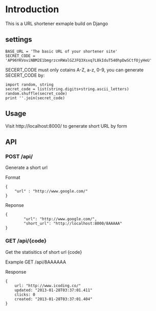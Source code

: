 # Introduction

This is a URL shortener exmaple build on Django

## settings


    BASE_URL = 'The basic URL of your shortener site'
    SECRET_CODE = 'AP96YKVoviNBM2E1bmgrzcnRWalGZJFQ3Xsxq7L8kIduT540hpDwSCtfOjyHeU'

SECERT_CODE must only cotains A-Z, a-z, 0-9, you can generate SECERT_CODE by:

    import random, string
    secret_code = list(string.digits+string.ascii_letters)
    random.shuffle(secret_code)
    print ''.join(secret_code)

## Usage

Visit http://localhost:8000/ to generate short URL by form

## API

### POST /api/

Generate a short url

Format

    {
        "url" : "http://www.google.com/"
    }

Reponse

    {
            "url": "http://www.google.com/",
            "short_url": "http://localhost:8000/8AAAAA"
    }

### GET /api/{code}

Get the statisitics of short url {code}

Example GET /api/8AAAAAA

Response

    {
        url: "http://www.icoding.co/"
        updated: "2013-01-28T03:37:01.411"
        clicks: 0
        created: "2013-01-28T03:37:01.404"
    }


